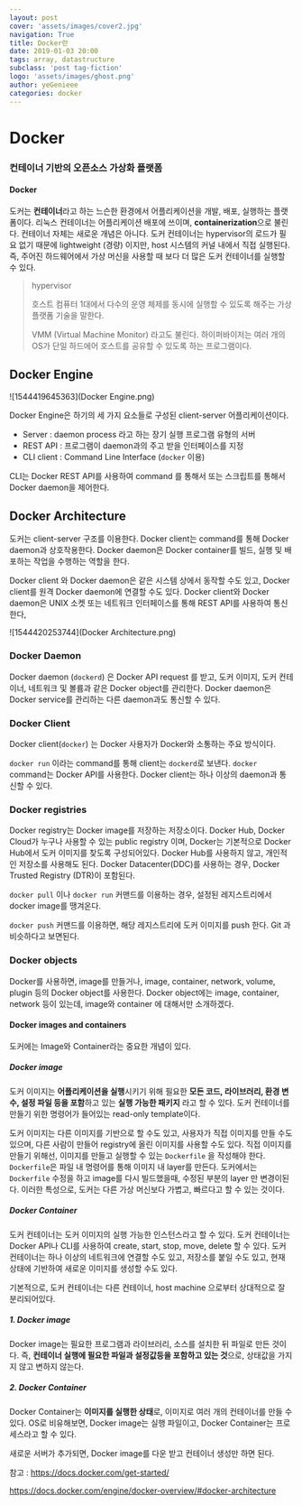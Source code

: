 ```yaml
---
layout: post
cover: 'assets/images/cover2.jpg'
navigation: True
title: Docker란
date: 2019-01-03 20:00
tags: array, datastructure
subclass: 'post tag-fiction'
logo: 'assets/images/ghost.png'
author: yeGenieee
categories: docker
---
```


# Docker

### 컨테이너 기반의 오픈소스 가상화 플랫폼



#### Docker

도커는 **컨테이너**라고 하는 느슨한 환경에서 어플리케이션을 개발, 배포, 실행하는 플랫폼이다. 리눅스 컨테이너는 어플리케이션 배포에 쓰이며, **containerization**으로 불린다. 컨테이너 자체는 새로운 개념은 아니다. 도커 컨테이너는 hypervisor의 로드가 필요 없기 때문에 lightweight (경량) 이지만, host 시스템의 커널 내에서 직접 실행된다. 즉, 주어진 하드웨어에서 가상 머신을 사용할 때 보다 더 많은 도커 컨테이너를 실행할 수 있다. 

> hypervisor
>
> 호스트 컴퓨터 1대에서 다수의 운영 체제를 동시에 실행할 수 있도록 해주는 가상 플랫폼 기술을 말한다.
>
> VMM (Virtual Machine Monitor) 라고도 불린다. 하이퍼바이저는 여러 개의 OS가 단일 하드에어 호스트를 공유할 수 있도록 하는 프로그램이다.



## Docker Engine



![1544419645363](Docker Engine.png)

Docker Engine은 하기의 세 가지 요소들로 구성된 client-server 어플리케이션이다.

- Server : daemon process 라고 하는 장기 실행 프로그램 유형의 서버
- REST API : 프로그램이 daemon과의 주고 받을 인터페이스를 지정
- CLI client : Command Line Interface (```docker``` 이용)



CLI는 Docker REST API를 사용하여 command 를 통해서 또는 스크립트를 통해서 Docker daemon을 제어한다. 



## Docker Architecture

  도커는 client-server 구조를 이용한다. Docker client는 command를 통해 Docker daemon과 상호작용한다. Docker daemon은 Docker container를 빌드, 실행 및 배포하는 작업을 수행하는 역할을 한다. 

  Docker client 와 Docker daemon은 같은 시스템 상에서 동작할 수도 있고, Docker client를 원격 Docker daemon에 연결할 수도 있다. Docker client와 Docker daemon은 UNIX 소켓 또는 네트워크 인터페이스를 통해 REST API를 사용하여 통신한다,



![1544420253744](Docker Architecture.png)

### Docker Daemon

  Docker daemon (```dockerd```) 은 Docker API request 를 받고, 도커 이미지, 도커 컨테이너, 네트워크 및 볼륨과 같은 Docker object를 관리한다. Docker daemon은 Docker service를 관리하는 다른 daemon과도 통신할 수 있다.



### Docker Client

  Docker client(```docker```) 는 Docker 사용자가 Docker와 소통하는 주요 방식이다.

```docker run``` 이라는 command를 통해 client는 ```dockerd```로 보낸다. ```docker``` command는 Docker API를 사용한다. Docker client는 하나 이상의 daemon과 통신할 수 있다.



### Docker registries

  Docker registry는 Docker image를 저장하는 저장소이다. Docker Hub, Docker Cloud가 누구나 사용할 수 있는 public registry 이며, Docker는 기본적으로 Docker Hub에서 도커 이미지를 찾도록 구성되어있다. Docker Hub를 사용하지 않고, 개인적인 저장소를 사용해도 된다. Docker Datacenter(DDC)를 사용하는 경우, Docker Trusted Registry (DTR)이 포함된다.



```docker pull``` 이나 ```docker run```  커맨드를 이용하는 경우, 설정된 레지스트리에서 docker image를 땡겨온다. 

```docker push``` 커맨드를 이용하면, 해당 레지스트리에 도커 이미지를 push 한다. Git 과 비슷하다고 보면된다.



### Docker objects

  Docker를 사용하면, image를 만들거나, image, container, network, volume, plugin 등의 Docker object를 사용한다. Docker object에는 image, container, network 등이 있는데, image와 container 에 대해서만 소개하겠다.



#### Docker images and containers 

도커에는 Image와 Container라는 중요한 개념이 있다.



##### Docker image

  도커 이미지는 **어플리케이션을 실행**시키기 위해 필요한 **모든 코드, 라이브러리, 환경 변수, 설정 파일 등을 포함**하고 있는 **실행 가능한 패키지** 라고 할 수 있다. 도커 컨테이너를 만들기 위한 명령어가 들어있는 read-only template이다. 

  도커 이미지는 다른 이미지를 기반으로 할 수도 있고, 사용자가 직접 이미지를 만들 수도 있으며, 다른 사람이 만들어 registry에 올린 이미지를 사용할 수도 있다. 직접 이미지를 만들기 위해선, 이미지를 만들고 실행할 수 있는 ```Dockerfile``` 을 작성해야 한다. ```Dockerfile```은 파일 내 명령어를 통해 이미지 내 layer를 만든다. 도커에서는 ```Dockerfile``` 수정을 하고 image를 다시 빌드했을때, 수정된 부분의 layer 만 변경이된다. 이러한 특성으로, 도커는 다른 가상 머신보다 가볍고, 빠르다고 할 수 있는 것이다.



##### Docker Container

  도커 컨테이너는 도커 이미지의 실행 가능한 인스턴스라고 할 수 있다. 도커 컨테이너는 Docker API나 CLI를 사용하여 create, start, stop, move, delete 할 수 있다. 도커 컨테이너는 하나 이상의 네트워크에 연결할 수도 있고, 저장소를 붙일 수도 있고, 현재 상태에 기반하여 새로운 이미지를 생성할 수도 있다.



   기본적으로, 도커 컨테이너는 다른 컨테이너, host machine 으로부터 상대적으로 잘 분리되어있다.



##### 1. Docker image

Docker image는 필요한 프로그램과 라이브러리, 소스를 설치한 뒤 파일로 만든 것이다. 즉, **컨테이너 실행에 필요한 파일과 설정값등을 포함하고 있는 것**으로, 상태값을 가지지 않고 변하지 않는다.



##### 2. Docker Container

Docker Container는 **이미지를 실행한 상태**로, 이미지로 여러 개의 컨테이너를 만들 수 있다. OS로 비유해보면, Docker image는 실행 파일이고, Docker Container는 프로세스라고 할 수 있다.



새로운 서버가 추가되면, Docker image를 다운 받고 컨테이너 생성만 하면 된다.







참고 : https://docs.docker.com/get-started/

https://docs.docker.com/engine/docker-overview/#docker-architecture
